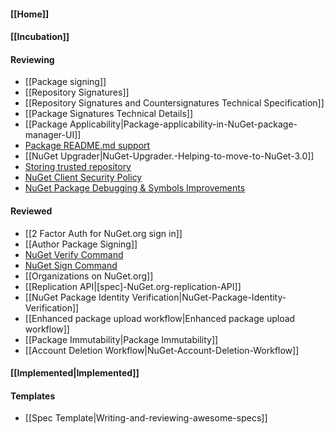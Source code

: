 #### [[Home]]

#### [[Incubation]] 

#### Reviewing
* [[Package signing]]
* [[Repository Signatures]]
* [[Repository Signatures and Countersignatures Technical Specification]]
* [[Package Signatures Technical Details]]
* [[Package Applicability|Package-applicability-in-NuGet-package-manager-UI]]
* [Package README.md support](Package-README.md-support)
* [[NuGet Upgrader|NuGet-Upgrader.-Helping-to-move-to-NuGet-3.0]]
* [Storing trusted repository](https://github.com/NuGet/Home/wiki/%5BSpec%5D-NuGet-Config-schema-changes-to-enable-repository-signatures)
* [NuGet Client Security Policy](https://github.com/NuGet/Home/wiki/%5BSpec%5D-NuGet-Client-Security-Policy)
* [NuGet Package Debugging & Symbols Improvements](https://github.com/NuGet/Home/wiki/NuGet-Package-Debugging-&-Symbols-Improvements)

#### Reviewed
* [[2 Factor Auth for NuGet.org sign in]]
* [[Author Package Signing]]
* [NuGet Verify Command](https://github.com/NuGet/Home/wiki/NuGet-Verify-Command)
* [NuGet Sign Command](https://github.com/NuGet/Home/wiki/NuGet-Sign-Command)
* [[Organizations on NuGet.org]]
* [[Replication API|[spec]-NuGet.org-replication-API]]
* [[NuGet Package Identity Verification|NuGet-Package-Identity-Verification]]
* [[Enhanced package upload workflow|Enhanced package upload workflow]]
* [[Package Immutability|Package Immutability]]
* [[Account Deletion Workflow|NuGet-Account-Deletion-Workflow]]

#### [[Implemented|Implemented]]

#### Templates
* [[Spec Template|Writing-and-reviewing-awesome-specs]]
